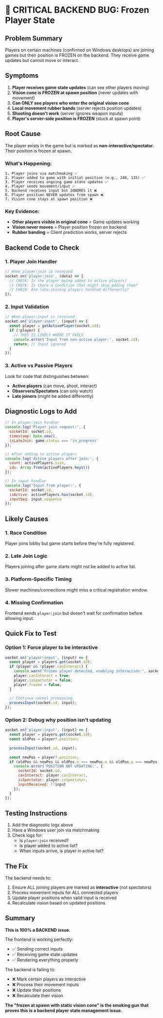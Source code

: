 # 🚨 CRITICAL BACKEND BUG: Frozen Player State

## Problem Summary
Players on certain machines (confirmed on Windows desktops) are joining games but their position is FROZEN on the backend. They receive game updates but cannot move or interact.

## Symptoms
1. **Player receives game state updates** (can see other players moving)
2. **Vision cone is FROZEN at spawn position** (never updates with movement)
3. **Can ONLY see players who enter the original vision cone**
4. **Local movement rubber bands** (server rejects position updates)
5. **Shooting doesn't work** (server ignores weapon inputs)
6. **Player's server-side position is FROZEN** (stuck at spawn point)

## Root Cause
The player exists in the game but is marked as **non-interactive/spectator**. Their position is frozen at spawn.

### What's Happening:
```
1. Player joins via matchmaking ✅
2. Player added to game with initial position (e.g., 240, 135) ✅
3. Player receives ongoing game state updates ✅
4. Player sends movement/input ✅
5. Backend receives input but IGNORES it ❌
6. Player position NEVER updates from spawn ❌
7. Vision cone stays at spawn position ❌
```

### Key Evidence:
- **Other players visible in original cone** = Game updates working
- **Vision never moves** = Player position frozen on backend
- **Rubber banding** = Client prediction works, server rejects

## Backend Code to Check

### 1. Player Join Handler
```javascript
// When player:join is received
socket.on('player:join', (data) => {
  // CHECK: Is the player being added to active players?
  // CHECK: Is there a condition that might skip adding them?
  // CHECK: Are late-joining players handled differently?
});
```

### 2. Input Validation
```javascript
// When player:input is received
socket.on('player:input', (input) => {
  const player = getActivePlayer(socket.id);
  if (!player) {
    // THIS IS LIKELY WHERE IT FAILS
    console.error('Input from non-active player:', socket.id);
    return; // Input ignored
  }
});
```

### 3. Active vs Passive Players
Look for code that distinguishes between:
- **Active players** (can move, shoot, interact)
- **Observers/Spectators** (can only watch)
- **Late joiners** (might be added differently)

## Diagnostic Logs to Add

```javascript
// In player:join handler
console.log('Player join request:', {
  socketId: socket.id,
  timestamp: Date.now(),
  isLateJoin: game.status === 'in_progress'
});

// After adding to active players
console.log('Active players after join:', {
  count: activePlayers.size,
  ids: Array.from(activePlayers.keys())
});

// In input handler
console.log('Input from player:', {
  socketId: socket.id,
  isActive: activePlayers.has(socket.id),
  inputSeq: input.sequence
});
```

## Likely Causes

### 1. **Race Condition**
Player joins lobby but game starts before they're fully registered.

### 2. **Late Join Logic**
Players joining after game starts might not be added to active list.

### 3. **Platform-Specific Timing**
Slower machines/connections might miss a critical registration window.

### 4. **Missing Confirmation**
Frontend sends `player:join` but doesn't wait for confirmation before allowing input.

## Quick Fix to Test

### Option 1: Force player to be interactive
```javascript
socket.on('player:input', (input) => {
  const player = players.get(socket.id);
  if (player && !player.canInteract) {
    console.warn('Frozen player detected, enabling interaction:', socket.id);
    player.canInteract = true;
    player.isSpectator = false;
    player.frozen = false;
  }
  
  // Continue normal processing
  processInput(socket.id, input);
});
```

### Option 2: Debug why position isn't updating
```javascript
socket.on('player:input', (input) => {
  const player = players.get(socket.id);
  const oldPos = player?.position;
  
  processInput(socket.id, input);
  
  const newPos = player?.position;
  if (oldPos && newPos && oldPos.x === newPos.x && oldPos.y === newPos.y) {
    console.error('POSITION NOT UPDATING:', {
      socketId: socket.id,
      canInteract: player.canInteract,
      isSpectator: player.isSpectator,
      inputReceived: !!input
    });
  }
});
```

## Testing Instructions

1. Add the diagnostic logs above
2. Have a Windows user join via matchmaking
3. Check logs for:
   - Is `player:join` received?
   - Is player added to active list?
   - When inputs arrive, is player in active list?

## The Fix

The backend needs to:
1. Ensure ALL joining players are marked as **interactive** (not spectators)
2. Process movement inputs for ALL connected players
3. Update player positions when valid input is received
4. Recalculate vision based on updated positions

## Summary

**This is 100% a BACKEND issue.** 

The frontend is working perfectly:
- ✅ Sending correct inputs
- ✅ Receiving game state updates
- ✅ Rendering everything properly

The backend is failing to:
- ❌ Mark certain players as interactive
- ❌ Process their movement inputs
- ❌ Update their positions
- ❌ Recalculate their vision

**The "frozen at spawn with static vision cone" is the smoking gun that proves this is a backend player state management issue.**
